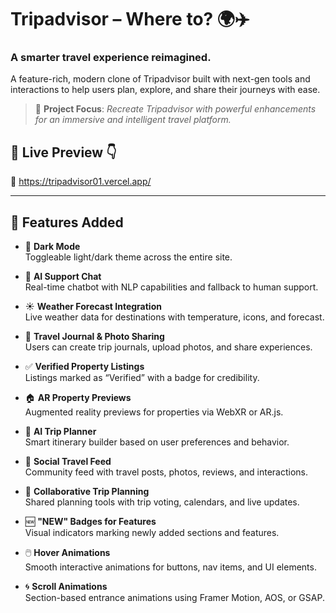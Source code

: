 # Tripadvisor – Where to? 🌍✈️

### A smarter travel experience reimagined.  
A feature-rich, modern clone of Tripadvisor built with next-gen tools and interactions to help users plan, explore, and share their journeys with ease.

> 📝 **Project Focus**: *Recreate Tripadvisor with powerful enhancements for an immersive and intelligent travel platform.*

## 🔗 Live Preview 👇

🔴 https://tripadvisor01.vercel.app/

---

## 🚀 Features Added

- 🌙 **Dark Mode**  
  Toggleable light/dark theme across the entire site.

- 🤖 **AI Support Chat**  
  Real-time chatbot with NLP capabilities and fallback to human support.

- ☀️ **Weather Forecast Integration**  
  Live weather data for destinations with temperature, icons, and forecast.

- 📔 **Travel Journal & Photo Sharing**  
  Users can create trip journals, upload photos, and share experiences.

- ✅ **Verified Property Listings**  
  Listings marked as “Verified” with a badge for credibility.

- 🏠 **AR Property Previews**  
  Augmented reality previews for properties via WebXR or AR.js.

- 🧠 **AI Trip Planner**  
  Smart itinerary builder based on user preferences and behavior.

- 🧳 **Social Travel Feed**  
  Community feed with travel posts, photos, reviews, and interactions.

- 👥 **Collaborative Trip Planning**  
  Shared planning tools with trip voting, calendars, and live updates.

- 🆕 **"NEW" Badges for Features**  
  Visual indicators marking newly added sections and features.

- 🖱️ **Hover Animations**  
  Smooth interactive animations for buttons, nav items, and UI elements.

- 🌀 **Scroll Animations**  
  Section-based entrance animations using Framer Motion, AOS, or GSAP.
